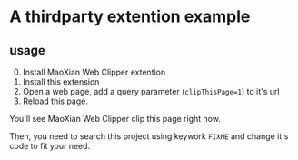 

# A thirdparty extention example

## usage

0. Install MaoXian Web Clipper extention
1. Install this extension
2. Open a web page, add a query parameter (`clipThisPage=1`) to it's url
3. Reload this page.

You'll see MaoXian Web Clipper clip this page right now.

Then, you need to search this project using keywork `FIXME` and change it's code to fit your need.

